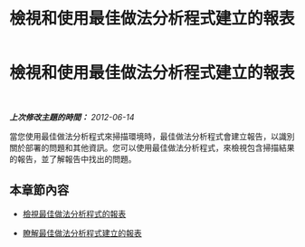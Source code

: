 ﻿---
title: 檢視和使用最佳做法分析程式建立的報表
TOCTitle: 檢視和使用最佳做法分析程式建立的報表
ms:assetid: 58a030ca-b827-4370-b848-1358c8bd2b68
ms:mtpsurl: https://technet.microsoft.com/zh-tw/library/Gg607689(v=OCS.15)
ms:contentKeyID: 49290986
ms.date: 08/10/2015
mtps_version: v=OCS.15
ms.translationtype: HT
---

# 檢視和使用最佳做法分析程式建立的報表

 

_**上次修改主題的時間：** 2012-06-14_

當您使用最佳做法分析程式來掃描環境時，最佳做法分析程式會建立報告，以識別關於部署的問題和其他資訊。您可以使用最佳做法分析程式，來檢視包含掃描結果的報告，並了解報告中找出的問題。

## 本章節內容

  - [檢視最佳做法分析程式的報表](lync-server-2013-viewing-reports-from-best-practices-analyzer.md)

  - [瞭解最佳做法分析程式建立的報表](lync-server-2013-understanding-reports-created-by-best-practices-analyzer.md)

